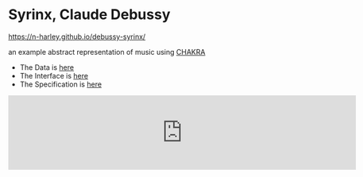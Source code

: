 # Syrinx, Claude Debussy

<https://n-harley.github.io/debussy-syrinx/>

an example abstract representation of music using [CHAKRA](https://n-harley.github.io/chakra-ontology/)

- The Data is [here](https://nbviewer.jupyter.org/github/n-harley/debussy-syrinx/blob/main/syrinx.ipynb)
- The Interface is [here]()
- The Specification is [here]()

<embed src="https://n-harley.github.io/debussy-syrinx/syrinx.pdf" type="application/pdf" width="700"/>
